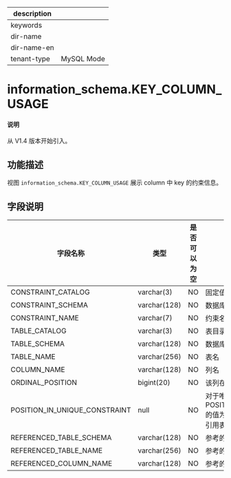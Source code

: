 |description||
|---|---|
|keywords||
|dir-name||
|dir-name-en||
|tenant-type|MySQL Mode|

# information_schema.KEY_COLUMN_USAGE

<main id="notice" type='explain'>
  <h4>说明</h4>
  <p>从 V1.4 版本开始引入。</p>
</main>

## 功能描述

视图 `information_schema.KEY_COLUMN_USAGE` 展示 column 中 key 的约束信息。

## 字段说明

|           **字段名称**            |    **类型**    | **是否可以为空** |                                         **描述**                                          |
|-------------------------------|--------------|------------|---------------------|
| CONSTRAINT_CATALOG            | varchar(3)   | NO         | 固定值（def）                                                                                |
| CONSTRAINT_SCHEMA             | varchar(128) | NO         | 数据库名 |
| CONSTRAINT_NAME               | varchar(7)   | NO         | 约束名，为 PRIMARY 或列名或外键名                                                                   |
| TABLE_CATALOG                 | varchar(3)   | NO         | 表目录  |
| TABLE_SCHEMA                  | varchar(128) | NO         | 数据库名 |
| TABLE_NAME                    | varchar(256) | NO         | 表名   |
| COLUMN_NAME                   | varchar(128) | NO         | 列名   |
| ORDINAL_POSITION              | bigint(20)   | NO         | 该列在表中的编号                                                                                |
| POSITION_IN_UNIQUE_CONSTRAINT | null         | NO         | 对于唯一和主键约束，POSITION_IN_UNIQUE_CONSTRAINT 的值为 NULL。 对于外键约束，它是所引用表内键中的顺序位置 |
| REFERENCED_TABLE_SCHEMA       | varchar(128) | NO         | 参考的数据库                                                                                  |
| REFERENCED_TABLE_NAME         | varchar(256) | NO         | 参考的表 |
| REFERENCED_COLUMN_NAME        | varchar(128) | NO         | 参考的列 |
